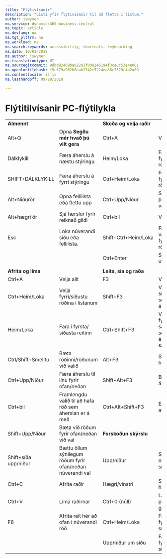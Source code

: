 ```yaml
---
title: "Flýtivísanir"
description: "Listi yfir flýtivísanir til að fletta í listum."
author: jswymer
ms.service: dynamics365-business-central
ms.topic: article
ms.devlang: na
ms.tgt_pltfrm: na
ms.workload: na
ms.search.keywords: accessibility, shortcuts, keyboarding
ms.date: 10/01/2018
ms.author: jswymer
ms.translationtype: HT
ms.sourcegitcommit: 9dbd92409ba02281f008246194f3ce0c53e4e001
ms.openlocfilehash: f5c679a962b8eab2742c5224ea86c7329c4a2a09
ms.contentlocale: is-is
ms.lasthandoff: 09/28/2018

---
```


# <a name="pc-keyboard-shortcuts-quick-reference"></a>Flýtitilvísanir PC-flýtilykla


|||||  
|----------------|-----------|----------------|-----------|    
|**Almennt**||**Skoða og velja raðir**||
|Alt+Q|Opna **Segðu mér hvað þú vilt gera**|Ctrl+A|Velja allt|
|Dálklykill|Færa áherslu á næstu stýringu|Heim/Loka|Fara í fyrsta/síðasta reitinn|
|SHIFT+DÁLKLYKILL|Færa áherslu á fyrri stýringu|Ctrl+Heim/Loka|Fara í fyrstu/síðustu röð|   
|Alt+Niðurör|Opna fellilista eða flettu upp|Ctrl+Upp/Niður|Skoða án þess að tapa vali|
|Alt+hægri ör|Sjá færslur fyrir reiknað gildi|Ctrl+bil|Víxla raðavali| 
|Esc|Loka núverandi síðu eða fellilista.|Shift+Ctrl+Heim/Loka|Framlengdu val í fyrsta/síðasta röð| 
|||Ctrl+Enter|Setja áherslu utan listans|
|||||
|**Afrita og líma**||**Leita, sía og raða**||
|Ctrl+A|Velja allt|F3|Víxla leit|
|Ctrl+Heim/Loka|Velja fyrri/síðustu röðina í listanum|Shift+F3|Víxla síusvæði; setja áherslu á svæðasíur|
|Heim/Loka|Fara í fyrsta/ síðasta reitinn|Ctrl+Shift+F3|Víxla síum fyrir samtölur: setja áherslu á síur fyrir samtölur|
|Ctrl/Shift+Smelltu|Bæta röðinni/röðunum við valið |Alt+F3|Síur á völdum hólfgildum|
|Ctrl+Upp/Niður|Færa áherslu til línu fyrir ofan/neðan|Shift+Alt+F3|Bættu við síu á völdum reit|
|Ctrl+bil|Framlengdu valið til að hafa röð sem áherslan er á með|Ctrl+Alt+Shift+F3|Endurstilla afmarkanir|
|Shift+Upp/Niður|Bæta við röðum fyrir ofan/neðan við val|**Forskoðun skýrslu**||
|Shift+síða upp/niður|Bættu öllum sýnilegum röðum fyrir ofan/neðan núverandi val|Upp/niður|Skruna upp og niður á síðunni
|Ctrl+C|Afrita raðir|Hægri/vinstri|Skruna til hægri/vinstri |
|Ctrl+V|Líma raðirnar|Ctrl+0 (núll)|Láta síðu passa í glugga |
|F8|Afrita reit hér að ofan í núverandi röð|Ctrl+Heim/Loka|Fara á fyrstu/síðustu síðu|
|||Upp/niður um síðu|Fara á fyrri/næstu síðu|


